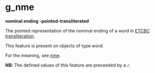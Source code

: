# g_nme

**nominal ending -pointed-transliterated**


The pointed representation of the nominal ending of a word in
[ETCBC transliteration](https://shebanq.ancient-data.org/shebanq/static/docs/ETCBC4-transcription.pdf).

This feature is present on objects of type *word*.

For the meaning, see [nme](nme).

**NB:**
The defined values of this feature are preceeded by a `/`.

